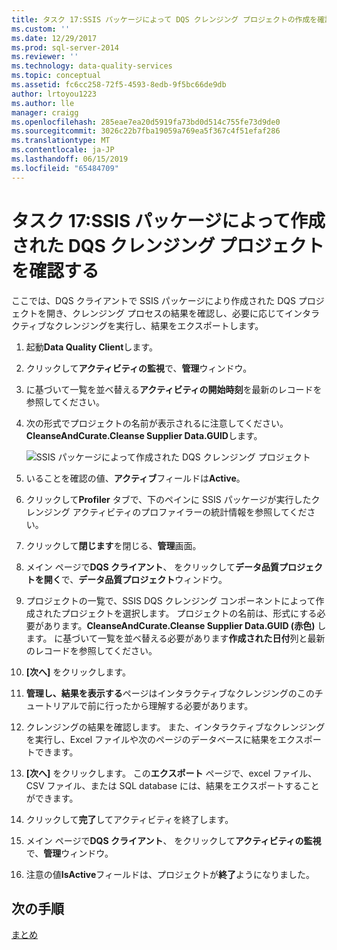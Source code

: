 ```yaml
---
title: タスク 17:SSIS パッケージによって DQS クレンジング プロジェクトの作成を確認する |Microsoft Docs
ms.custom: ''
ms.date: 12/29/2017
ms.prod: sql-server-2014
ms.reviewer: ''
ms.technology: data-quality-services
ms.topic: conceptual
ms.assetid: fc6cc258-72f5-4593-8edb-9f5bc66de9db
author: lrtoyou1223
ms.author: lle
manager: craigg
ms.openlocfilehash: 285eae7ea20d5919fa73bd0d514c755fe73d9de0
ms.sourcegitcommit: 3026c22b7fba19059a769ea5f367c4f51efaf286
ms.translationtype: MT
ms.contentlocale: ja-JP
ms.lasthandoff: 06/15/2019
ms.locfileid: "65484709"
---
```

# <a name="task-17-reviewing-dqs-cleansing-project-created-by-the-ssis-package"></a>タスク 17:SSIS パッケージによって作成された DQS クレンジング プロジェクトを確認する
  ここでは、DQS クライアントで SSIS パッケージにより作成された DQS プロジェクトを開き、クレンジング プロセスの結果を確認し、必要に応じてインタラクティブなクレンジングを実行し、結果をエクスポートします。  
  
1.  起動**Data Quality Client**します。  
  
2.  クリックして**アクティビティの監視**で、**管理**ウィンドウ。  
  
3.  に基づいて一覧を並べ替える**アクティビティの開始時刻**を最新のレコードを参照してください。  
  
4.  次の形式でプロジェクトの名前が表示されるに注意してください。**CleanseAndCurate.Cleanse Supplier Data.GUID**します。  
  
     ![SSIS パッケージによって作成された DQS クレンジング プロジェクト](../../2014/tutorials/media/et-reviewingdqscpcreatedbythessispackage.jpg "SSIS パッケージによって作成された DQS クレンジング プロジェクト")  
  
5.  いることを確認の値、**アクティブ**フィールドは**Active**。  
  
6.  クリックして**Profiler**  タブで、下のペインに SSIS パッケージが実行したクレンジング アクティビティのプロファイラーの統計情報を参照してください。  
  
7.  クリックして**閉じます**を閉じる、**管理**画面。  
  
8.  メイン ページで**DQS クライアント**、 をクリックして**データ品質プロジェクトを開く**で、**データ品質プロジェクト**ウィンドウ。  
  
9. プロジェクトの一覧で、SSIS DQS クレンジング コンポーネントによって作成されたプロジェクトを選択します。 プロジェクトの名前は、形式にする必要があります。**CleanseAndCurate.Cleanse Supplier Data.GUID (赤色)** します。 に基づいて一覧を並べ替える必要があります**作成された日付**列と最新のレコードを参照してください。  
  
10. **[次へ]** をクリックします。  
  
11. **管理し、結果を表示する**ページはインタラクティブなクレンジングのこのチュートリアルで前に行ったから理解する必要があります。  
  
12. クレンジングの結果を確認します。 また、インタラクティブなクレンジングを実行し、Excel ファイルや次のページのデータベースに結果をエクスポートできます。  
  
13. **[次へ]** をクリックします。 この**エクスポート** ページで、excel ファイル、CSV ファイル、または SQL database には、結果をエクスポートすることができます。  
  
14. クリックして**完了**してアクティビティを終了します。  
  
15. メイン ページで**DQS クライアント**、 をクリックして**アクティビティの監視**で、**管理**ウィンドウ。  
  
16. 注意の値**IsActive**フィールドは、プロジェクトが**終了**ようになりました。  
  
## <a name="next-step"></a>次の手順  
 [まとめ](../../2014/tutorials/conclusion.md)  
  
  
